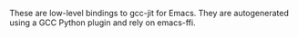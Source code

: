 These are low-level bindings to gcc-jit for Emacs.  They are
autogenerated using a GCC Python plugin and rely on emacs-ffi.

